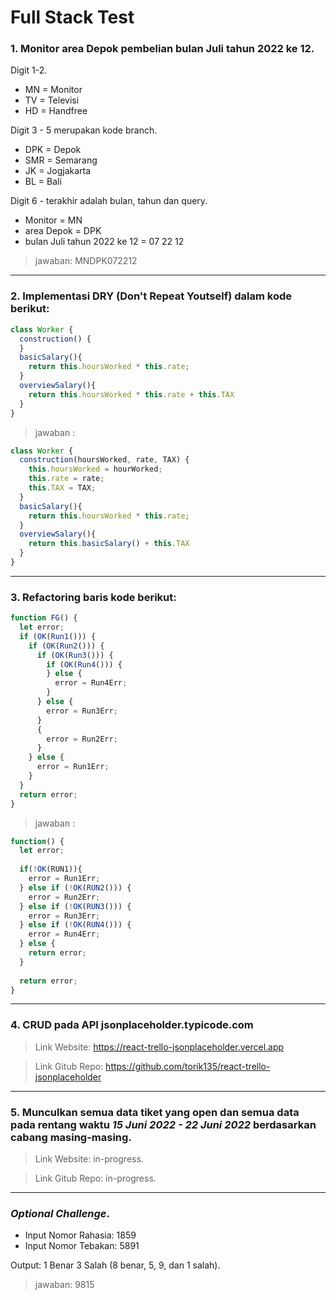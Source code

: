 # Full Stack Test
### 1. Monitor area Depok pembelian bulan Juli tahun 2022 ke 12.

Digit 1-2.

- MN = Monitor
- TV = Televisi
- HD = Handfree

Digit 3 - 5 merupakan kode branch.

- DPK = Depok
- SMR = Semarang
- JK = Jogjakarta
- BL = Bali

Digit 6 - terakhir adalah bulan, tahun dan query.
- Monitor = MN
- area Depok = DPK
- bulan Juli tahun 2022 ke 12 = 07 22 12
>jawaban: MNDPK072212
---

### 2. Implementasi DRY (Don't Repeat Youtself) dalam kode berikut:
```javascript
class Worker {
  construction() {
  }
  basicSalary(){
    return this.hoursWorked * this.rate;
  }
  overviewSalary(){
    return this.hoursWorked * this.rate + this.TAX
  }
}
```

>jawaban :
```javascript
class Worker {
  construction(hoursWorked, rate, TAX) {
    this.hoursWorked = hourWorked;
    this.rate = rate;
    this.TAX = TAX;
  }
  basicSalary(){
    return this.hoursWorked * this.rate;
  }
  overviewSalary(){
    return this.basicSalary() + this.TAX
  }
}
```
---

### 3. Refactoring baris kode berikut:
```javascript
function FG() {
  let error;
  if (OK(Run1())) {
    if (OK(Run2())) {
      if (OK(Run3())) {
        if (OK(Run4())) {
        } else {
          error = Run4Err;
        }
      } else {
        error = Run3Err;
      }
      {
        error = Run2Err;
      }
    } else {
      error = Run1Err;
    }
  }
  return error;
}
```

>jawaban :

```javascript
function() {
  let error;
  
  if(!OK(RUN1)){
    error = Run1Err;
  } else if (!OK(RUN2())) {
    error = Run2Err;
  } else if (!OK(RUN3())) {
    error = Run3Err;
  } else if (!OK(RUN4())) {
    error = Run4Err;
  } else {
    return error;
  }
  
  return error;
}
```

---

### 4. CRUD pada API jsonplaceholder.typicode.com
>Link Website: https://react-trello-jsonplaceholder.vercel.app

>Link Gitub Repo: https://github.com/torik135/react-trello-jsonplaceholder
---

### 5. Munculkan semua data tiket yang open dan semua data pada rentang waktu _15 Juni 2022 - 22 Juni 2022_ berdasarkan cabang masing-masing.
>Link Website: in-progress.

>Link Gitub Repo: in-progress.
---

### ***Optional Challenge***.
- Input Nomor Rahasia: 1859
- Input Nomor Tebakan: 5891

Output: 1 Benar 3 Salah (8 benar, 5, 9, dan 1 salah).

>jawaban: 9815
